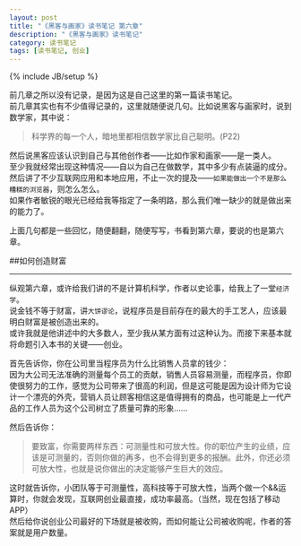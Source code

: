 ```yaml
---
layout: post
title: "《黑客与画家》读书笔记 第六章"
description: "《黑客与画家》读书笔记"
category: 读书笔记
tags: [读书笔记, 创业]
---
```

{% include JB/setup %}

前几章之所以没有记录，是因为这是自己这里的第一篇读书笔记。  
前几章其实也有不少值得记录的，这里就随便说几句。比如说黑客与画家时，说到数学家，其中说：  

> 科学界的每一个人，暗地里都相信数学家比自己聪明。(P22)

然后说黑客应该认识到自己与其他创作者——比如作家和画家——是一类人。  
至少我就经常出现这种情况——自以为自己在做数学，其中多少有点装逼的成分。  
然后讲了不少互联网应用和本地应用，不止一次的提及——`如果能做出一个不是那么糟糕的浏览器`，则怎么怎么。  
如果作者敏锐的眼光已经给我等指定了一条明路，那么我们唯一缺少的就是做出来的能力了。  

上面几句都是一些回忆，随便翻翻，随便写写，书看到第六章，要说的也是第六章。  

##如何创造财富

---

纵观第六章，或许给我们讲的不是计算机科学，作者以史论事，给我上了一堂`经济学`。  
说金钱不等于财富，讲`大饼谬论`，说程序员是目前存在的最大的手工艺人，应该最明白财富是被创造出来的。  
或许我就是他讲述中的大多数人，至少我从某方面有过这种认为。而接下来基本就将命题引入本书的关键——创业。  

首先告诉你，你在公司里当程序员为什么比销售人员拿的钱少：  
因为大公司无法准确的测量每个员工的贡献，销售人员容易测量，而程序员，你即使很努力的工作，感觉为公司带来了很高的利润，但是这可能是因为设计师为它设计一个漂亮的外壳，营销人员让顾客相信这是值得拥有的商品，也可能是上一代产品的工作人员为这个公司树立了质量可靠的形象……

然后告诉你：  

> 要致富，你需要两样东西：可测量性和可放大性。你的职位产生的业绩，应该是可测量的，否则你做的再多，也不会得到更多的报酬。此外，你还必须可放大性，也就是说你做出的决定能够产生巨大的效应。

这时就告诉你，小团队等于可测量性，高科技等于可放大性，当两个做一个&&运算时，你就会发现，互联网创业最直接，成功率最高。（当然，现在包括了移动APP）  
然后给你说创业公司最好的下场就是被收购，而如何能让公司被收购呢，作者的答案就是用户数量。  

